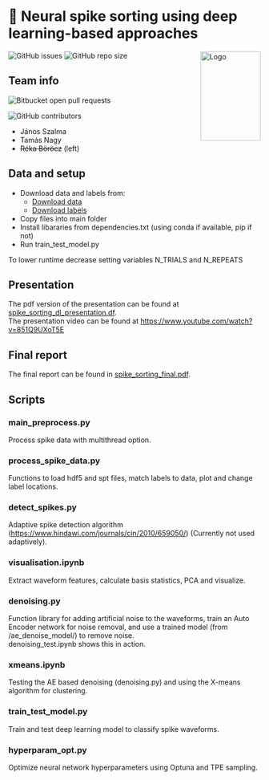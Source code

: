 
# 🧠 Neural spike sorting using deep learning-based approaches

<img src="https://www.flaticon.com/svg/static/icons/svg/1756/1756394.svg" align="right"
     alt="Logo" width="120" height="178">

![GitHub issues](https://img.shields.io/github/issues/sz-janni/DL_spike_detection_sorting) ![GitHub repo size](https://img.shields.io/github/repo-size/sz-janni/DL_spike_detection_sorting)

## Team info
![Bitbucket open pull requests](https://img.shields.io/badge/team%20name-TaR%C3%A9J-blue)

![GitHub contributors](https://img.shields.io/github/contributors/sz-janni/DL_spike_detection_sorting)
- János Szalma
- Tamás Nagy
- ~~Réka Böröcz~~ (left)


## Data and setup

- Download data and labels from:
  - [Download data](https://drive.google.com/file/d/1nkpakzO_nnagPe9n4FDsBOYkRBOdb7M6/view?usp=sharing)
  - [Download labels](https://drive.google.com/file/d/1D36Y5mtn6yx4nS_54DVUyf_F0Sk3tV09/view?usp=sharing)
- Copy files into main folder
- Install libararies from dependencies.txt (using conda if available, pip if not)
- Run train_test_model.py

To lower runtime decrease setting variables N_TRIALS and N_REPEATS
## Presentation
The pdf version of the presentation can be found at [spike_sorting_dl_presentation.df](https://github.com/sz-janni/DL_spike_detection_sorting/blob/main/spike_sorting_dl_presentation.pdf). \
The presentation video can be found at https://www.youtube.com/watch?v=851Q9UXoT5E

## Final report
The final report can be found in [spike_sorting_final.pdf](https://github.com/sz-janni/DL_spike_detection_sorting/blob/main/spike_sorting_final.pdf).

## Scripts

### main_preprocess.py
Process spike data with multithread option.

### process_spike_data.py
Functions to load hdf5 and spt files, match labels to data, plot and change label locations.

### detect_spikes.py
Adaptive spike detection algorithm (https://www.hindawi.com/journals/cin/2010/659050/)
(Currently not used adaptively).

### visualisation.ipynb
Extract waveform features, calculate basis statistics, PCA and visualize.

### denoising.py
Function library for adding artificial noise to the waveforms, train an Auto Encoder network for noise removal, and use a trained model (from /ae_denoise_model/) to remove noise. \
denoising_test.ipynb shows this in action.

### xmeans.ipynb
Testing the AE based denoising (denoising.py) and using the X-means algorithm for clustering.

### train_test_model.py
Train and test deep learning model to classify spike waveforms.

### hyperparam_opt.py
Optimize neural network hyperparameters using Optuna and TPE sampling.






